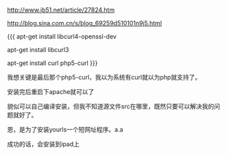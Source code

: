 http://www.jb51.net/article/27824.htm

http://blog.sina.com.cn/s/blog_69259d510101n9j5.html


{{{
 apt-get install libcurl4-openssl-dev

apt-get install  libcurl3

apt-get install curl  php5-curl
}}}

我想关键是最后那个php5-curl，我以为系统有curl就以为php就支持了。

安装完后重启下apache就可以了


貌似可以自己编译安装，但我不知道源文件src在哪里，既然只要可以解决我的问题就好了。

恩，是为了安装yourls一个短网址程序。a.a

成功的话，会安装到ipad上
